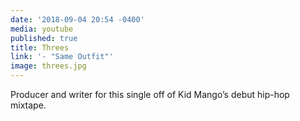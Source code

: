```yaml
---
date: '2018-09-04 20:54 -0400'
media: youtube
published: true
title: Threes
link: '- "Same Outfit"'
image: threes.jpg
---
```

Producer and writer for this single off of Kid Mango’s debut hip-hop mixtape.
